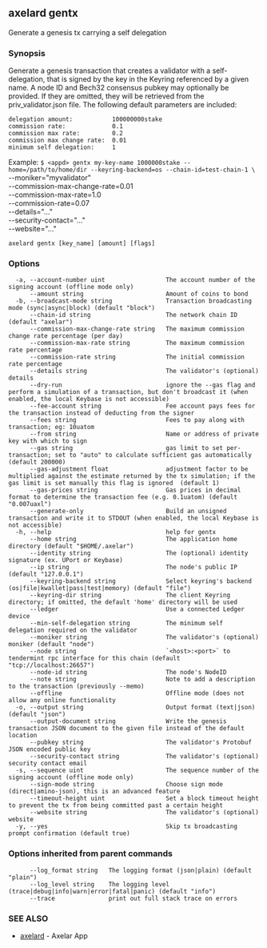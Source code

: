 ## axelard gentx

Generate a genesis tx carrying a self delegation

### Synopsis

Generate a genesis transaction that creates a validator with a self-delegation,
that is signed by the key in the Keyring referenced by a given name. A node ID and Bech32 consensus
pubkey may optionally be provided. If they are omitted, they will be retrieved from the priv_validator.json
file. The following default parameters are included:

```
delegation amount:           100000000stake
commission rate:             0.1
commission max rate:         0.2
commission max change rate:  0.01
minimum self delegation:     1
```

Example:
`$ <appd> gentx my-key-name 1000000stake --home=/path/to/home/dir --keyring-backend=os --chain-id=test-chain-1 \`
--moniker="myvalidator" \
--commission-max-change-rate=0.01 \
--commission-max-rate=1.0 \
--commission-rate=0.07 \
--details="..." \
--security-contact="..." \
--website="..."

```
axelard gentx [key_name] [amount] [flags]
```

### Options

```
  -a, --account-number uint                 The account number of the signing account (offline mode only)
      --amount string                       Amount of coins to bond
  -b, --broadcast-mode string               Transaction broadcasting mode (sync|async|block) (default "block")
      --chain-id string                     The network chain ID (default "axelar")
      --commission-max-change-rate string   The maximum commission change rate percentage (per day)
      --commission-max-rate string          The maximum commission rate percentage
      --commission-rate string              The initial commission rate percentage
      --details string                      The validator's (optional) details
      --dry-run                             ignore the --gas flag and perform a simulation of a transaction, but don't broadcast it (when enabled, the local Keybase is not accessible)
      --fee-account string                  Fee account pays fees for the transaction instead of deducting from the signer
      --fees string                         Fees to pay along with transaction; eg: 10uatom
      --from string                         Name or address of private key with which to sign
      --gas string                          gas limit to set per-transaction; set to "auto" to calculate sufficient gas automatically (default 200000)
      --gas-adjustment float                adjustment factor to be multiplied against the estimate returned by the tx simulation; if the gas limit is set manually this flag is ignored  (default 1)
      --gas-prices string                   Gas prices in decimal format to determine the transaction fee (e.g. 0.1uatom) (default "0.007uaxl")
      --generate-only                       Build an unsigned transaction and write it to STDOUT (when enabled, the local Keybase is not accessible)
  -h, --help                                help for gentx
      --home string                         The application home directory (default "$HOME/.axelar")
      --identity string                     The (optional) identity signature (ex. UPort or Keybase)
      --ip string                           The node's public IP (default "127.0.0.1")
      --keyring-backend string              Select keyring's backend (os|file|kwallet|pass|test|memory) (default "file")
      --keyring-dir string                  The client Keyring directory; if omitted, the default 'home' directory will be used
      --ledger                              Use a connected Ledger device
      --min-self-delegation string          The minimum self delegation required on the validator
      --moniker string                      The validator's (optional) moniker (default "node")
      --node string                         `<host>:<port>` to tendermint rpc interface for this chain (default "tcp://localhost:26657")
      --node-id string                      The node's NodeID
      --note string                         Note to add a description to the transaction (previously --memo)
      --offline                             Offline mode (does not allow any online functionality
  -o, --output string                       Output format (text|json) (default "json")
      --output-document string              Write the genesis transaction JSON document to the given file instead of the default location
      --pubkey string                       The validator's Protobuf JSON encoded public key
      --security-contact string             The validator's (optional) security contact email
  -s, --sequence uint                       The sequence number of the signing account (offline mode only)
      --sign-mode string                    Choose sign mode (direct|amino-json), this is an advanced feature
      --timeout-height uint                 Set a block timeout height to prevent the tx from being committed past a certain height
      --website string                      The validator's (optional) website
  -y, --yes                                 Skip tx broadcasting prompt confirmation (default true)
```

### Options inherited from parent commands

```
      --log_format string   The logging format (json|plain) (default "plain")
      --log_level string    The logging level (trace|debug|info|warn|error|fatal|panic) (default "info")
      --trace               print out full stack trace on errors
```

### SEE ALSO

- [axelard](/cli-docs/v0_32_0/axelard) - Axelar App
